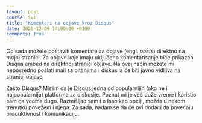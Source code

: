 ```yaml
---
layout: post
course: Svi
title: "Komentari na objave kroz Disqus"
date: 2020-12-09 14:00:00 +0100
comments: true
---
```


Od sada možete postaviti komentare za objave (engl. _posts_) direktno na mojoj stranici. 
Za objave koje imaju uključeno komentarisanje biće prikazan Disqus embed na direktnoj 
stranici objave. Na ovaj način možete mi neposredno poslati mail sa pitanjima i diskusija
će biti javno vidljiva na stranici objave.

Zašto Disqus? Mislim da je Disqus jedna od popularnijih (ako ne i najpopularnija) platforma
za diskusije. Poznat mi je već duže vreme i koristio sam ga veoma dugo. Razmišljao sam i 
o Isso kao opciji, možda u nekom trenutku povežem i njega. Za sada, nadam se da će ovi dodaci
da povećaju produktivnost i komunikaciju.
